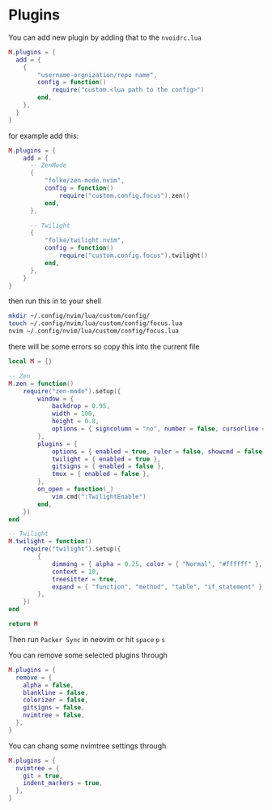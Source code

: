 # Plugins

You can add new plugin by adding that to the `nvoidrc.lua`
```lua
M.plugins = {
  add = {
	{
		"username-orgnization/repo name",
		config = function()
			require("custom.<lua path to the config>")
		end,
	},
  }
}
```

for example add this:
``` lua
M.plugins = {
    add = {
      -- ZenMode
      {
          "folke/zen-mode.nvim",
          config = function()
              require("custom.config.focus").zen()
          end,
      },

      -- Twilight
      {
          "folke/twilight.nvim",
          config = function()
              require("custom.config.focus").twilight()
          end,
      },
    }
}
```
then run this in to your shell
```sh
mkdir ~/.config/nvim/lua/custom/config/
touch ~/.config/nvim/lua/custom/config/focus.lua
nvim ~/.config/nvim/lua/custom/config/focus.lua
```
there will be some errors so copy this into the current file
```lua
local M = {}

-- Zen
M.zen = function()
	require("zen-mode").setup({
		window = {
			backdrop = 0.95,
			width = 100,
			height = 0.8,
			options = { signcolumn = "no", number = false, cursorline = true },
		},
		plugins = {
			options = { enabled = true, ruler = false, showcmd = false },
			twilight = { enabled = true },
			gitsigns = { enabled = false },
			tmux = { enabled = false },
		},
		on_open = function(_)
			vim.cmd(":TwilightEnable")
		end,
	})
end

-- Twilight
M.twilight = function()
	require("twilight").setup({
		{
			dimming = { alpha = 0.25, color = { "Normal", "#ffffff" }, inactive = true },
			context = 10,
			treesitter = true,
			expand = { "function", "method", "table", "if_statement" },
		},
	})
end

return M
```

Then run `Packer Sync` in neovim or hit `space` `p` `s`

You can remove some selected plugins through 
```lua
M.plugins = {
  remove = {
    alpha = false,
    blankline = false,
    colorizer = false,
    gitsigns = false,
    nvimtree = false,
  },
}
```

You can chang some nvimtree settings through
```lua
M.plugins = {
  nvimtree = {
    git = true,
    indent_markers = true,
  },
}
```
